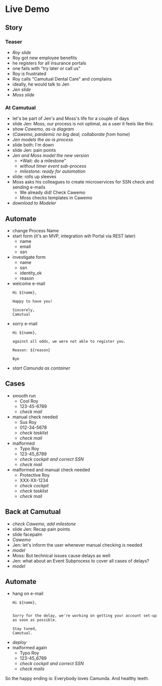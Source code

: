 # Live Demo

## Story

### Teaser

- *Roy slide*
- Roy got new employee benefits
- he registers for all insurance portals
- one fails with "try later or call us"
- Roy is frustrated
- Roy calls "Camutual Dental Care" and complains
- ideally, he would talk to Jen
- *Jen slide*
- *Moss slide*


### At Camutual

- let's be part of Jen's and Moss's life for a couple of days
- slide Jen: Moss, our process is not optimal, as a user it feels like this:
- *show Cawemo, as-is diagram*
- (*Cawemo, pandemic no big deal, collaborate from home*)
- *Jen models the as-is process*
- slide both: I'm down
- slide Jen: pain points
- *Jen and Moss model the new version*
  - *Wait: do a milestone"
  - *without timer event sub-process*
  - *milestone: ready for automation*
- slide: rolls up sleeves
- Moss asks his colleagues to create microservices for SSN check and sending e-mails
  - We already did! Check Cawemo
  - Moss checks templates in Cawemo
- *download to Modeler*

## Automate

- change Process Name
- start form (it's an MVP, integration wih Portal via REST later)
  - name
  - email
  - ssn
- investigate form
  - name
  - ssn
  - identity_ok
  - reason
- welcome e-mail
  ```
  Hi ${name},

  Happy to have you!

  Sincerely,
  Camutual
  ```
- sorry e-mail
  ```
  Hi ${name},

  against all odds, we were not able to register you.

  Reason: ${reason}

  Bye
  ```
- *start Camunda as container*

## Cases

- smooth run
  - Cool Roy
  - 123-45-6789
  - *check mail*
- manual check needed
  - Sus Roy
  - 012-34-5678
  - *check tasklist*
  - *check mail*
- malformed
  - Typo Roy
  - 123-45_6789
  - *check cockpit and correct SSN*
  - *check mail*
- malformed and manual check needed
  - Protective Roy
  - XXX-XX-1234
  - *check cockpit*
  - *check tasklist*
  - *check mail*

## Back at Camutual

- *check Cawemo, add milestone*
- slide Jen: Recap pain points
- slide facepalm
- *Cawemo*
- Jen: let's inform the user whenever manual checking is needed
- *model*
- Moss: But technical issues cause delays as well
- Jen: what about an Event Subprocess to cover all cases of delays?
- *model*

## Automate

- hang on e-mail
  ```
  Hi ${name},


  Sorry for the delay, we're working on getting your account set-up as soon as possible.
  
  Stay tuned,
  Camutual.
  ```
- *deploy*
- malformed again
  - Typo Roy
  - 123-45_6789
  - *check cockpit and correct SSN*
  - *check mails*

So the happy ending is: Everybody loves Camunda. And healthy teeth.

